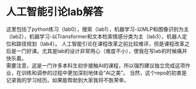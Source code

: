 # 人工智能引论lab解答  
这里包括了python练习（lab0），搜索（lab1），机器学习-以MLP和图像识别为主（lab2），机器学习-以Transformer和文本检索情感分类为主（lab3），机器人定位和路径规划（lab4）。
人工智能引论在课程改革之前比较难评，但是课程改革之后是一门好课。尤其是lab的设计非常用心（难度不小），使我在写lab的时候痛并快乐着。  
需要注意，这是一门许多本科生初步接触AI的课程，所以强烈建议独立完成这项作业，在训练和调参的过程中更加深刻地体会“AI之美”。
当然，这个repo的初衷是记录我的学习经历。如果能帮助到大家我将不胜荣幸。

